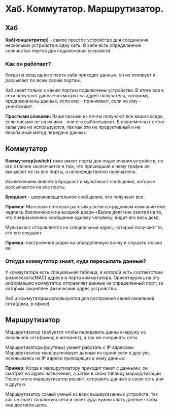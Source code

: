 # Хаб. Коммутатор. Маршрутизатор.

## Хаб
**Хаб(концентратор)** - самое простое устройство для соединения нескольких устройств в одну сеть.
В хабе есть определенное количество портов для подключения устройств.
### Как он работает?
Когда на вход одного порта хаба приходят данные, он их копирует и рассылает по всем своим портам.

Хаб знает только к каким портам подключены устройства. В итоге все в сети получают данные и смотрят на адрес получателя, которому предназначены данные, если ему - принимают, если не ему - уничтожают.

**Простыми словами:** Ваше письмо из почты получают все ваши соседи, если письмо не на их имя - они его выбрасывают. В современных сетях халы уже не используются, так как это не продуктивный и не безопасный метод передачи данных.

## Коммутатор
**Коммутатор(switch)** тоже имеет порты для подключения устройств, но его отличие заключается в том, что пришедший к нему трафик он высылает не на все порты, а непосредственно получателю.

Исключением является бродкаст и мультикаст сообщения, которые рассылаются на все порты.

**Бродкаст** - широковещательное сообщение, его получают все.

**Пример:** Массовая почтовая рассылка всем сотрудникам компании или надпись баллончиком на входной двери «Верни долг»(не смотря на то, что предназначено сообщение одному человеку, видит его весь дом).

Мультикаст отправляется на специальный адрес, который получают те, кто его слушают.

**Пример:** настроенное радио на определенную волну и слушать только ее.

### Откуда коммутатор знает, куда пересылать данные?
У коммутатора есть специальная таблица, в которой есть соответствие физического(MAC) адреса и порта коммутатора. Ориентируясь на эту информацию коммутатор отправляет данные на определенный порт, за которым закреплен физический адрес устройства.

Хаб и коммутаторы используются для построения своей локальной сети(дома, в офисе).

## Маршрутизатор
Маршрутизатор требуется чтобы передавать данные наружу из локальной сети(выход в интернет), а так же соединять сети.

Маршрутизаторы(роутеры) умеют работать с IP адресами. Маршрутизатор маршрутизирует данные из одной сети в другую, основываясь на IP адресе приходящих к нему данных.

**Пример:** Когда к маршрутизатору приходит пакет с данными, он смотрит на адрес назначения, а затем в свою таблицу маршрутизации. После этого маршрутизатор решает, отправить данные в свою сеть или в другую.

Маршрутизатор самый умный из всех вышеуказанных устройств, так как он знает топологию сети и знает куда нужно слать данные чтобы они достигли цели.
